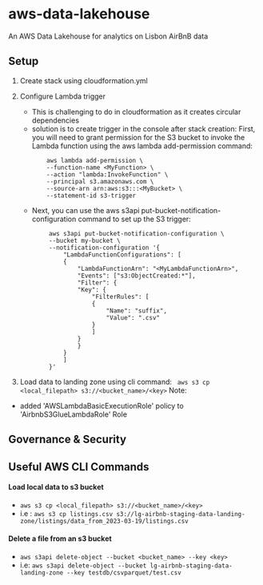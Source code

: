 # aws-data-lakehouse
An AWS Data Lakehouse for analytics on Lisbon AirBnB data


## Setup 

1. Create stack using cloudformation.yml
2. Configure Lambda trigger
    - This is challenging to do in cloudformation as it creates circular dependencies
    - solution is to create trigger in the console after stack creation:
        First, you will need to grant permission for the S3 bucket to invoke the Lambda function using the aws lambda add-permission command:
        ```
            aws lambda add-permission \
            --function-name <MyFunction> \
            --action "lambda:InvokeFunction" \
            --principal s3.amazonaws.com \
            --source-arn arn:aws:s3:::<MyBucket> \
            --statement-id s3-trigger
        ```
    - Next, you can use the aws s3api put-bucket-notification-configuration command to set up the S3 trigger:
    ```
            aws s3api put-bucket-notification-configuration \
            --bucket my-bucket \
            --notification-configuration '{
                "LambdaFunctionConfigurations": [
                {
                    "LambdaFunctionArn": "<MyLambdaFunctionArn>",
                    "Events": ["s3:ObjectCreated:*"],
                    "Filter": {
                    "Key": {
                        "FilterRules": [
                        {
                            "Name": "suffix",
                            "Value": ".csv"
                        }
                        ]
                    }
                    }
                }
                ]
            }'

    ```

3. Load data to landing zone using cli command: ``` aws s3 cp <local_filepath> s3://<bucket_name>/<key>```
Note:
 - added 'AWSLambdaBasicExecutionRole' policy to 'AirbnbS3GlueLambdaRole' Role

## Governance & Security


## Useful AWS CLI Commands

#### Load local data to s3 bucket
 - ```aws s3 cp <local_filepath> s3://<bucket_name>/<key>```
 - i.e : ```aws s3 cp listings.csv s3://lg-airbnb-staging-data-landing-zone/listings/data_from_2023-03-19/listings.csv```

#### Delete a file from an s3 bucket
 -  ```aws s3api delete-object --bucket <bucket_name> --key <key>```
 -  i.e: ```aws s3api delete-object --bucket lg-airbnb-staging-data-landing-zone --key testdb/csvparquet/test.csv```




